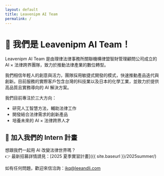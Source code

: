```yaml
---
layout: default
title: Leavenipm AI Team
permalink: /
---
```



# 👋 我們是 Leavenipm AI Team！

Leavenipm AI Team 是由理律法律事務所關聯機構律盟智財管理顧問公司成立的 AI × 法律跨界團隊，致力於推動法律產業的數位轉型。

我們相信年輕人的創意與活力，團隊採用敏捷式開發的模式，快速推動產品迭代與創新。目前服務的實際客戶包含台灣的科技業以及日本的化學工業，並致力於提供高品質且實務導向的 AI 解決方案。

我們目前專注於三大方向：

- 研究人工智慧方法，輔助法律工作
- 開發結合法律需求的創新產品
- 培養未來的 AI × 法律跨界人才

## 🚀 加入我們的 Intern 計畫

想跟我們一起用 AI 改變法律世界嗎？  
👉 最新招募詳情請見：[2025 夏季實習計畫]({{ site.baseurl }}/2025summer/)

如有任何問題，歡迎來信洽詢：[ikq@leeandli.com](mailto:ikq@leeandli.com)
